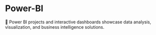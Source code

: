 # Power-BI
🍫 Power BI projects and interactive dashboards showcase data analysis, visualization, and business intelligence solutions.
